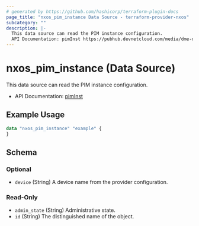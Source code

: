 ```yaml
---
# generated by https://github.com/hashicorp/terraform-plugin-docs
page_title: "nxos_pim_instance Data Source - terraform-provider-nxos"
subcategory: ""
description: |-
  This data source can read the PIM instance configuration.
  API Documentation: pimInst https://pubhub.devnetcloud.com/media/dme-docs-10-2-2/docs/Layer%203/pim:Inst/
---
```


# nxos_pim_instance (Data Source)

This data source can read the PIM instance configuration.

- API Documentation: [pimInst](https://pubhub.devnetcloud.com/media/dme-docs-10-2-2/docs/Layer%203/pim:Inst/)

## Example Usage

```terraform
data "nxos_pim_instance" "example" {
}
```

<!-- schema generated by tfplugindocs -->
## Schema

### Optional

- `device` (String) A device name from the provider configuration.

### Read-Only

- `admin_state` (String) Administrative state.
- `id` (String) The distinguished name of the object.


